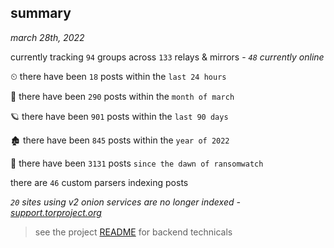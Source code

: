 
## summary
_march 28th, 2022_

currently tracking `94` groups across `133` relays & mirrors - _`48` currently online_

⏲ there have been `18` posts within the `last 24 hours`

🦈 there have been `290` posts within the `month of march`

🪐 there have been `901` posts within the `last 90 days`

🏚 there have been `845` posts within the `year of 2022`

🦕 there have been `3131` posts `since the dawn of ransomwatch`

there are `46` custom parsers indexing posts

_`20` sites using v2 onion services are no longer indexed - [support.torproject.org](https://support.torproject.org/onionservices/v2-deprecation/)_

> see the project [README](https://github.com/thetanz/ransomwatch#ransomwatch--) for backend technicals

